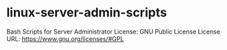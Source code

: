 # linux-server-admin-scripts
Bash Scripts for Server Administrator
License: GNU Public License
License URL: https://www.gnu.org/licenses/#GPL
